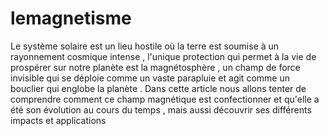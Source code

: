 # lemagnetisme
Le système solaire est un lieu hostile où la terre est soumise à un rayonnement cosmique intense , l'unique protection qui permet à la vie de prospérer sur notre planète est la magnétosphère , un champ de force invisible qui se déploie comme un vaste parapluie et agit comme un bouclier qui englobe la planète . Dans cette article nous allons tenter de comprendre comment ce champ  magnétique est confectionner et qu'elle a été son évolution au cours du temps , mais aussi découvrir ses différents impacts et applications
